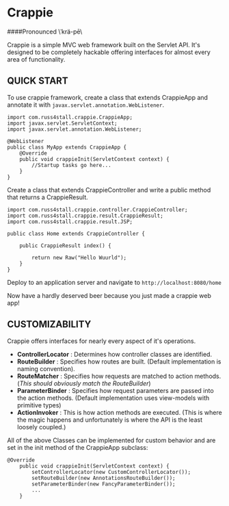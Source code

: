 # Crappie

####Pronounced \ˈkrä-pē\

Crappie is a simple MVC web framework built on the Servlet API. It's designed to be completely hackable offering interfaces for almost every area of functionality.

## QUICK START
To use crappie framework, create a class that extends CrappieApp and annotate it with `javax.servlet.annotation.WebListener`.

```
import com.russ4stall.crappie.CrappieApp;
import javax.servlet.ServletContext;
import javax.servlet.annotation.WebListener;

@WebListener
public class MyApp extends CrappieApp {
    @Override
    public void crappieInit(ServletContext context) {
        //Startup tasks go here...
    }
}
```

Create a class that extends CrappieController and write a public method that returns a CrappieResult.

```
import com.russ4stall.crappie.controller.CrappieController;
import com.russ4stall.crappie.result.CrappieResult;
import com.russ4stall.crappie.result.JSP;

public class Home extends CrappieController {

    public CrappieResult index() {

        return new Raw("Hello Wuurld");
    }
}
```

Deploy to an application server and navigate to `http://localhost:8080/home`


Now have a hardly deserved beer because you just made a crappie web app!

## CUSTOMIZABILITY
Crappie offers interfaces for nearly every aspect of it's operations.
- **ControllerLocator** : Determines how controller classes are identified.
- **RouteBuilder** : Specifies how routes are built. (Default implementation is naming convention).
- **RouteMatcher** : Specifies how requests are matched to action methods. (*This should obviously match the RouteBuilder*)
- **ParameterBinder** : Specifies how request parameters are passed into the action methods. (Default implementation uses view-models with primitive types)
- **ActionInvoker** : This is how action methods are executed. (This is where the magic happens and unfortunately is where the API is the least loosely coupled.) 

All of the above Classes can be implemented for custom behavior and are set in the init method of the CrappieApp subclass:
```
@Override
    public void crappieInit(ServletContext context) {
        setControllerLocator(new CustomControllerLocator());
        setRouteBuilder(new AnnotationsRouteBuilder());
        setParameterBinder(new FancyParameterBinder());
        ...
    }
```
